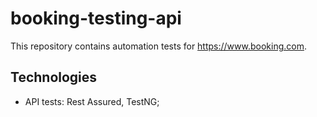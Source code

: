 # booking-testing-api
This repository contains automation tests for https://www.booking.com.   
## Technologies 
* API tests: Rest Assured, TestNG; 
